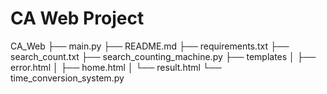 # CA Web Project

CA_Web
├── main.py
├── README.md
├── requirements.txt
├── search_count.txt
├── search_counting_machine.py
├── templates
│   ├── error.html
│   ├── home.html
│   └── result.html
└── time_conversion_system.py